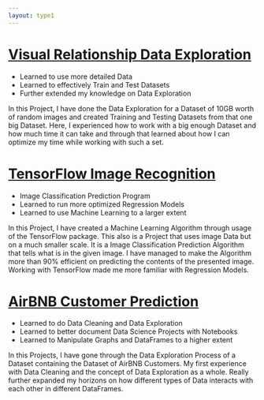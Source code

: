 ```yaml
---
layout: type1
---
```



# [Visual Relationship Data Exploration](https://github.com/KaanEnt/Visual-Relationship-Data-Exploration)

* Learned to use more detailed Data
* Learned to effectively Train and Test Datasets
* Further extended my knowledge on Data Exploration

In this Project, I have done the Data Exploration for a Dataset of 10GB worth of random images and created Training and Testing Datasets from that one big Dataset.
Here, I experienced how to work with a big enough Dataset and how much time it can take and through that learned about how I can optimize my time while working with such a set.


# [TensorFlow Image Recognition](https://github.com/KaanEnt/TensorFlow-Image-Recognition)

* Image Classification Prediction Program
* Learned to run more optimized Regression Models
* Learned to use Machine Learning to a larger extent

In this Project, I have created a Machine Learning Algorithm through usage of the TensorFlow package. This also is a Project that uses image Data but on a much smaller scale.
It is a Image Classification Prediction Algorithm that tells what is in the given image. I have managed to make the Algorithm more than 90% efficient on predicting the contents of the presented image.
Working with TensorFlow made me more familiar with Regression Models.


# [AirBNB Customer Prediction](https://github.com/KaanEnt/AirBNB-Prediction-Data-Exploration)

* Learned to do Data Cleaning and Data Exploration
* Learned to better document Data Science Projects with Notebooks
* Learned to Manipulate Graphs and DataFrames to a higher extent

In this Projects, I have gone through the Data Exploration Process of a Dataset containing the Dataset of AirBNB Customers.
My first experience with Data Cleaning and the concept of Data Exploration as a whole. Really further expanded my horizons on how different types of Data interacts with each other in different DataFrames.
